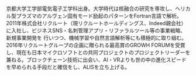 京都大学工学部電気電子工学科出身。大学時代は核融合の研究を専攻し、ヘリカル型プラズマのアルヴェン固有モード励起のパターンをFortran言語で解析。
2011年株式会社リクルート（現リクルートホールディングス、Indeed親会社）に入社し、ビジネスSNS・名刺管理アプリ・リファラルツール等の事業戦略、新規事業開発を
行いつつ、機械学習や自然言語解析等にも積極的に取り組む。2016年リクルートグループの企画に贈られる最高賞のGROWH FORUMを受賞し、現在も日本マイクロソフトとの共同プロジェクトのプロジェクトリーダーを兼ねる。ブロックチェーン技術に出会い、AI・VRよりも世の中の進化スピードを早められる手段だと確信をし、ALISを立ち上げる。
